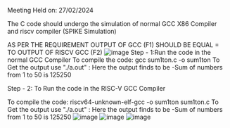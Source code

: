 Meeting Held on: 27/02/2024

The C code should undergo the simulation of normal GCC X86 Compiler and riscv compiler (SPIKE Simulation)

AS PER THE REQUIREMENT OUTPUT OF GCC (F1) SHOULD BE EQUAL = TO OUTPUT OF RISCV GCC (F2)
![image](https://github.com/sripadma19/sripadmach/assets/161410141/b1223b5b-f4b6-41bf-9880-369d6ade797a)
Step - 1:Run the code in the normal GCC Compiler To compile the code: gcc sum1ton.c -o sum1ton To Get the output use "./a.out" : Here the output finds to be -Sum of numbers from 1 to 50 is 125250

Step - 2: To Run the code in the RISC-V GCC Compiler

To compile the code: riscv64-unknown-elf-gcc -o sum1ton sum1ton.c To Get the output use "./a.out" : Here the output finds to be -Sum of numbers from 1 to 50 is 125250
![image](https://github.com/sripadma19/sripadmach/assets/161410141/cd4800cf-85e2-43f5-b964-14fafeddb5f2)
![image](https://github.com/sripadma19/sripadmach/assets/161410141/d9b4232c-2678-4b9b-80a3-4b3abbe82ae9)
![image](https://github.com/sripadma19/sripadmach/assets/161410141/a88c36c1-05d0-4852-ba89-fb76adfcd95a)

